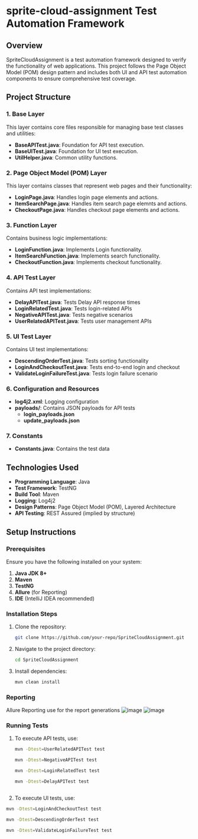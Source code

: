 # sprite-cloud-assignment Test Automation Framework

## Overview
SpriteCloudAssignment is a test automation framework designed to verify the functionality of web applications. This project follows the Page Object Model (POM) design pattern and includes both UI and API test automation components to ensure comprehensive test coverage.

## Project Structure

### 1. Base Layer
This layer contains core files responsible for managing base test classes and utilities:
- **BaseAPITest.java**: Foundation for API test execution.
- **BaseUITest.java**: Foundation for UI test execution.
- **UtilHelper.java**: Common utility functions.

### 2. Page Object Model (POM) Layer
This layer contains classes that represent web pages and their functionality:
- **LoginPage.java**: Handles login page elements and actions.
- **ItemSearchPage.java**: Handles item search page elemnts and actions.
- **CheckoutPage.java**: Handles checkout page elements and actions.

### 3. Function Layer
Contains business logic implementations:
- **LoginFunction.java**: Implements Login functionality.
- **ItemSearchFunction.java**: Implements search functionality.
- **CheckoutFunction.java**: Implements checkout functionality.

### 4. API Test Layer
Contains API test implementations:  
- **DelayAPITest.java**: Tests Delay API response times  
- **LoginRelatedTest.java**: Tests login-related APIs  
- **NegativeAPITest.java**: Tests negative scenarios  
- **UserRelatedAPITest.java**: Tests user management APIs  

### 5. UI Test Layer
Contains UI test implementations:  
- **DescendingOrderTest.java**: Tests sorting functionality  
- **LoginAndCheckoutTest.java**: Tests end-to-end login and checkout  
- **ValidateLoginFailureTest.java**: Tests login failure scenario  

### 6. Configuration and Resources
- **log4j2.xml**: Logging configuration  
- **payloads/**: Contains JSON payloads for API tests  
  - **login_payloads.json**  
  - **update_payloads.json**  

### 7. Constants
- **Constants.java**: Contains the test data  

## Technologies Used

- **Programming Language**: Java  
- **Test Framework**: TestNG  
- **Build Tool**: Maven  
- **Logging**: Log4j2  
- **Design Patterns**: Page Object Model (POM), Layered Architecture  
- **API Testing**: REST Assured (implied by structure)  

## Setup Instructions

### Prerequisites

Ensure you have the following installed on your system:  
1. **Java JDK 8+**  
2. **Maven**  
3. **TestNG**  
4. **Allure** (for Reporting)  
5. **IDE** (IntelliJ IDEA recommended)  

### Installation Steps

1. Clone the repository:  
   ```sh
   git clone https://github.com/your-repo/SpriteCloudAssignment.git

2. Navigate to the project directory:
   ```sh
   cd SpriteCloudAssignment
   
3. Install dependencies:
   ```sh
   mvn clean install

### Reporting

Allure Reporting use for the report generations
![image](https://github.com/user-attachments/assets/9b19f102-57d0-4c2e-88cf-57e650de9648)
![image](https://github.com/user-attachments/assets/ce181d54-c1a9-4555-ac32-0f307c91d2a6)



### Running Tests 

1. To execute API tests, use:
   ```sh
   mvn -Dtest=UserRelatedAPITest test
   
   mvn -Dtest=NegativeAPITest test

   mvn -Dtest=LoginRelatedTest test

   mvn -Dtest=DelayAPITest test 
   


2.  To execute UI tests, use:
   ```sh
   mvn -Dtest=LoginAndCheckoutTest test

   mvn -Dtest=DescendingOrderTest test

   mvn -Dtest=ValidateLoginFailureTest test
